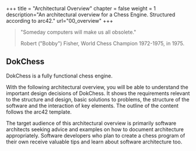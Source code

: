 +++
title = "Architectural Overview"
chapter = false
weight = 1
description="An architectural overview for a Chess Engine. Structured according to arc42."
url="00_overview"
+++

> "Someday computers will make us all obsolete."
>
> Robert ("Bobby") Fisher, World Chess Champion 1972-1975, in 1975.

## DokChess

DokChess is a fully functional chess engine.

With the following architectural overview, you will be able to understand the important design decisions of DokChess.
It shows the requirements relevant to the structure and design, basic solutions to problems, the structure of the software and the interaction of key elements.
The outline of the content follows the arc42 template.

The target audience of this architectural overview is primarily software architects seeking advice and examples on how to document architecture appropriately.
Software developers who plan to create a chess program of their own receive valuable tips and learn about software architecture too.
